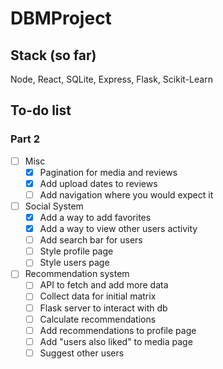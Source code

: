 # DBMProject

## Stack (so far)
Node, React, SQLite, Express, Flask, Scikit-Learn

## To-do list
### Part 2
- [ ] Misc
  - [x] Pagination for media and reviews
  - [x] Add upload dates to reviews
  - [ ] Add navigation where you would expect it
- [ ] Social System
  - [x] Add a way to add favorites
  - [x] Add a way to view other users activity
  - [ ] Add search bar for users
  - [ ] Style profile page
  - [ ] Style users page
- [ ] Recommendation system
  - [ ] API to fetch and add more data
  - [ ] Collect data for initial matrix
  - [ ] Flask server to interact with db
  - [ ] Calculate recommendations
  - [ ] Add recommendations to profile page
  - [ ] Add "users also liked" to media page
  - [ ] Suggest other users

